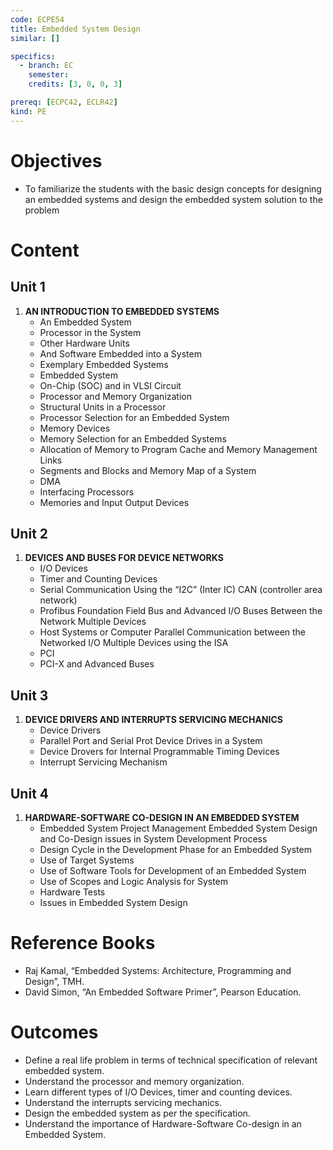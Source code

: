 ```yaml
---
code: ECPE54
title: Embedded System Design
similar: []

specifics:
  - branch: EC
    semester: 
    credits: [3, 0, 0, 3]

prereq: [ECPC42, ECLR42]
kind: PE
---
```


# Objectives

- To familiarize the students with the basic design concepts for designing an embedded systems and design the embedded system solution to the problem

# Content

## Unit 1

1. **AN INTRODUCTION TO EMBEDDED SYSTEMS**
   - An Embedded System
   - Processor in the System
   - Other Hardware Units
   - And Software Embedded into a System
   - Exemplary Embedded Systems
   - Embedded System
   - On-Chip (SOC) and in VLSI Circuit
   - Processor and Memory Organization
   - Structural Units in a Processor
   - Processor Selection for an Embedded System
   - Memory Devices
   - Memory Selection for an Embedded Systems
   - Allocation of Memory to Program Cache and Memory Management Links
   - Segments and Blocks and Memory Map of a System
   - DMA
   - Interfacing Processors
   - Memories and Input Output Devices

## Unit 2

1. **DEVICES AND BUSES FOR DEVICE NETWORKS**
   - I/O Devices
   - Timer and Counting Devices
   - Serial Communication Using the “I2C” (Inter IC) CAN (controller area network)
   - Profibus Foundation Field Bus and Advanced I/O Buses Between the Network Multiple Devices
   - Host Systems or Computer Parallel Communication between the Networked I/O Multiple Devices using the ISA
   - PCI
   - PCI-X and Advanced Buses

## Unit 3

1. **DEVICE DRIVERS AND INTERRUPTS SERVICING MECHANICS**
   - Device Drivers
   - Parallel Port and Serial Prot Device Drives in a System
   - Device Drovers for Internal Programmable Timing Devices
   - Interrupt Servicing Mechanism

## Unit 4

1. **HARDWARE-SOFTWARE CO-DESIGN IN AN EMBEDDED SYSTEM**
   - Embedded System Project Management Embedded System Design and Co-Design issues in System Development Process
   - Design Cycle in the Development Phase for an Embedded System
   - Use of Target Systems
   - Use of Software Tools for Development of an Embedded System
   - Use of Scopes and Logic Analysis for System
   - Hardware Tests
   - Issues in Embedded System Design

# Reference Books

- Raj Kamal, “Embedded Systems: Architecture, Programming and Design”, TMH.
- David Simon, “An Embedded Software Primer”, Pearson Education.

# Outcomes

- Define a real life problem in terms of technical specification of relevant embedded system.
- Understand the processor and memory organization.
- Learn different types of I/O Devices, timer and counting devices.
- Understand the interrupts servicing mechanics.
- Design the embedded system as per the specification.
- Understand the importance of Hardware-Software Co-design in an Embedded System.
